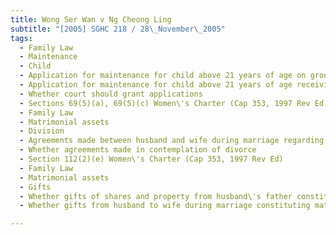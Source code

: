 ```yaml
---
title: Wong Ser Wan v Ng Cheong Ling 
subtitle: "[2005] SGHC 218 / 28\_November\_2005"
tags:
  - Family Law
  - Maintenance
  - Child
  - Application for maintenance for child above 21 years of age on ground of mental or physical disability of child
  - Application for maintenance for child above 21 years of age receiving instruction at tertiary educational establishment
  - Whether court should grant applications
  - Sections 69(5)(a), 69(5)(c) Women\'s Charter (Cap 353, 1997 Rev Ed)
  - Family Law
  - Matrimonial assets
  - Division
  - Agreements made between husband and wife during marriage regarding ownership and division of matrimonial assets
  - Whether agreements made in contemplation of divorce
  - Section 112(2)(e) Women\'s Charter (Cap 353, 1997 Rev Ed)
  - Family Law
  - Matrimonial assets
  - Gifts
  - Whether gifts of shares and property from husband\'s father constituting matrimonial assets
  - Whether gifts from husband to wife during marriage constituting matrimonial assets divisible on divorce

---
```


